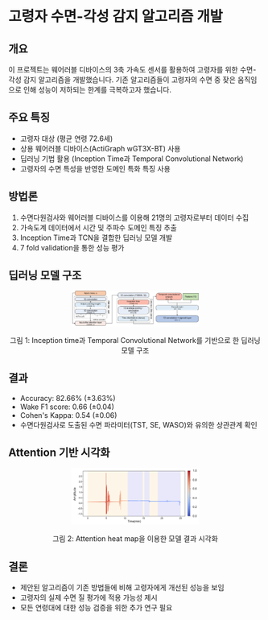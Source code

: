 # 고령자 수면-각성 감지 알고리즘 개발

## 개요

이 프로젝트는 웨어러블 디바이스의 3축 가속도 센서를 활용하여 고령자를 위한 수면-각성 감지 알고리즘을 개발했습니다. 기존 알고리즘들이 고령자의 수면 중 잦은 움직임으로 인해 성능이 저하되는 한계를 극복하고자 했습니다.

## 주요 특징

- 고령자 대상 (평균 연령 72.6세)
- 상용 웨어러블 디바이스(ActiGraph wGT3X-BT) 사용
- 딥러닝 기법 활용 (Inception Time과 Temporal Convolutional Network)
- 고령자의 수면 특성을 반영한 도메인 특화 특징 사용

## 방법론

1. 수면다원검사와 웨어러블 디바이스를 이용해 21명의 고령자로부터 데이터 수집
2. 가속도계 데이터에서 시간 및 주파수 도메인 특징 추출
3. Inception Time과 TCN을 결합한 딥러닝 모델 개발
4. 7 fold validation을 통한 성능 평가

## 딥러닝 모델 구조
<div align="center">
  <img src="model.tif" alt="model structure" width="50%">
</div>

<p align="center">
그림 1: Inception time과 Temporal Convolutional Network를 기반으로 한 딥러닝 모델 구조
</p>

## 결과

- Accuracy: 82.66% (±3.63%)
- Wake F1 score: 0.66 (±0.04)
- Cohen's Kappa: 0.54 (±0.06)
- 수면다원검사로 도출된 수면 파라미터(TST, SE, WASO)와 유의한 상관관계 확인

## Attention 기반 시각화
<div align="center">
  <img src="attention.tif" alt="Attention" width="50%">
</div>


<p align="center">
그림 2: Attention heat map을 이용한 모델 결과 시각화
</p>

## 결론

- 제안된 알고리즘이 기존 방법들에 비해 고령자에게 개선된 성능을 보임
- 고령자의 실제 수면 질 평가에 적용 가능성 제시
- 모든 연령대에 대한 성능 검증을 위한 추가 연구 필요